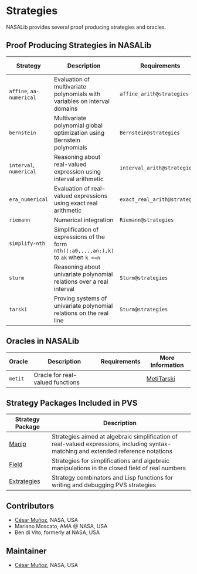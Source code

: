 # Strategies

NASALib provides several proof producing strategies and oracles. 

## Proof Producing Strategies in NASALib

| Strategy | Description | Requirements | More Information |
| --- | --- | --- | --- |
|`affine`, `aa-numerical` | Evaluation of multivariate polynomials with variables on interval domains | `affine_arith@strategies` | [Affine](https://shemesh.larc.nasa.gov/fm/pvs/Affine/)|
|`bernstein` | Multivariate polynomial global optimization using Bernstein polynomials | `Bernstein@strategies` | [Bernstein](https://shemesh.larc.nasa.gov/fm/pvs/Bernstein/)|
|`interval`, `numerical` | Reasoning about real-valued expression using interval arithmetic | `interval_arith@strategies` | [Interval](https://shemesh.larc.nasa.gov/fm/pvs/Interval/)|
|`era_numerical` | Evaluation of real-valued expressions using exact real arithmetic | `exact_real_arith@strategies` | [examples](https://github.com/nasa/pvslib/blob/master/exact_real_arith/examples/era_examples.pvs) |
|`riemann` | Numerical integration | `Riemann@strategies` | [examples](https://github.com/nasa/pvslib/blob/master/Riemann/examples/riemann_examples.pvs) |
|`simplify-nth` | Simplification of expressions of the form `nth((:a0,...,an:),k)` to `ak` when `k <=n`| | |
|`sturm`| Reasoning about univariate polynomial relations over a real interval | `Sturm@strategies` | [Sturm](https://shemesh.larc.nasa.gov/fm/pvs/Sturm/)|
|`tarski`|  Proving systems of univariate polynomial relations on the real line  | `Sturm@strategies` | [Tarski](https://shemesh.larc.nasa.gov/fm/pvs/Tarski/)|

## Oracles in NASALib
| Oracle | Description | Requirements | More Information |
| --- | --- | --- | --- |
|`metit` | Oracle for real-valued functions | | [MetiTarski](https://shemesh.larc.nasa.gov/fm/pvs/MetiTarski/)|

## Strategy Packages Included in PVS
| Strategy Package | Description | 
| --- | --- | 
| [Manip](https://shemesh.larc.nasa.gov/fm/pvs/Manip/) |  Strategies aimed at algebraic simplification of real-valued expressions, including syntax-matching and extended reference notations|
| [Field](https://shemesh.larc.nasa.gov/fm/pvs/Field/) | Strategies for simplifications and algebraic manipulations in the closed field of real numbers|
| [Extrategies](https://shemesh.larc.nasa.gov/fm/pvs/Extrategies/) | Strategy combinators and Lisp functions for writing and debugging PVS strategies|

## Contributors
* [César Muñoz](http://shemesh.larc.nasa.gov/people/cam), NASA, USA
* Mariano Moscato, AMA @ NASA, USA
* Ben di Vito, formerly at NASA, USA

## Maintainer
* [César Muñoz](http://shemesh.larc.nasa.gov/people/cam), NASA, USA

